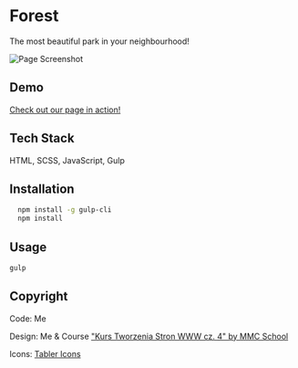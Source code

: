 # Forest

The most beautiful park in your neighbourhood!

![Page Screenshot](./github/hero.png)

## Demo

[Check out our page in action!](https://marcing20067.github.io/it-mentor/)

## Tech Stack

HTML, SCSS, JavaScript, Gulp

## Installation

```bash
  npm install -g gulp-cli
  npm install
```

## Usage

```bash
gulp
```

## Copyright

Code: Me

Design: Me & Course ["Kurs Tworzenia Stron WWW cz. 4" by MMC School](https://mmcschool.teachable.com/p/kurs-tworzenia-stron-www-cz-4)

Icons: [Tabler Icons](https://tabler-icons.io/)
